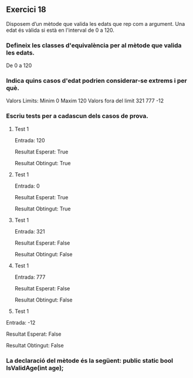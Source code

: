 ## Exercici 18
Disposem d’un mètode que valida les edats que rep com a argument. Una edat és vàlida si està en l'interval de 0 a 120.

### Defineix les classes d'equivalència per al mètode que valida les edats.
De 0 a 120
### Indica quins casos d'edat podrien considerar-se extrems i per què.
Valors Limits:
Minim 0
Maxim 120
Valors fora del limit 321 777 -12
### Escriu tests per a cadascun dels casos de prova.
1. Test 1
   
   Entrada: 120
   
   Resultat Esperat: True
   
   Resultat Obtingut: True
   
3. Test 1
   
   Entrada: 0
   
   Resultat Esperat: True
   
   Resultat Obtingut: True
   
6. Test 1
   
   Entrada: 321
   
   Resultat Esperat: False

   Resultat Obtingut: False
   
8. Test 1
   
   Entrada: 777
   
   Resultat Esperat: False
   
   Resultat Obtingut: False
   
10. Test 1
    
   Entrada: -12
   
   Resultat Esperat: False
   
   Resultat Obtingut: False
   
### La declaració del mètode és la següent: public static bool IsValidAge(int age);


